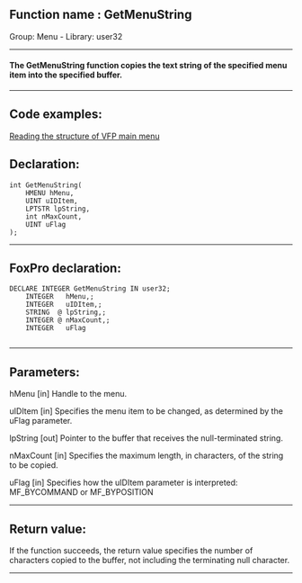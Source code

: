 
## Function name : GetMenuString
Group: Menu - Library: user32    
***  


#### The GetMenuString function copies the text string of the specified menu item into the specified buffer.

***  


## Code examples:
[Reading the structure of VFP main menu](../../samples/sample_337.md)  

## Declaration:
```foxpro  
int GetMenuString(
	HMENU hMenu,
	UINT uIDItem,
	LPTSTR lpString,
	int nMaxCount,
	UINT uFlag
);  
```  
***  


## FoxPro declaration:
```foxpro  
DECLARE INTEGER GetMenuString IN user32;
	INTEGER   hMenu,;
	INTEGER   uIDItem,;
	STRING  @ lpString,;
	INTEGER @ nMaxCount,;
	INTEGER   uFlag
  
```  
***  


## Parameters:
hMenu
[in] Handle to the menu. 

uIDItem
[in] Specifies the menu item to be changed, as determined by the uFlag parameter. 

lpString
[out] Pointer to the buffer that receives the null-terminated string.

nMaxCount
[in] Specifies the maximum length, in characters, of the string to be copied. 

uFlag
[in] Specifies how the uIDItem parameter is interpreted: MF_BYCOMMAND or MF_BYPOSITION  
***  


## Return value:
If the function succeeds, the return value specifies the number of characters copied to the buffer, not including the terminating null character.  
***  

